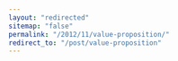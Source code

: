 ```yaml
---
layout: "redirected"
sitemap: "false"
permalink: "/2012/11/value-proposition/"
redirect_to: "/post/value-proposition"
---
```




